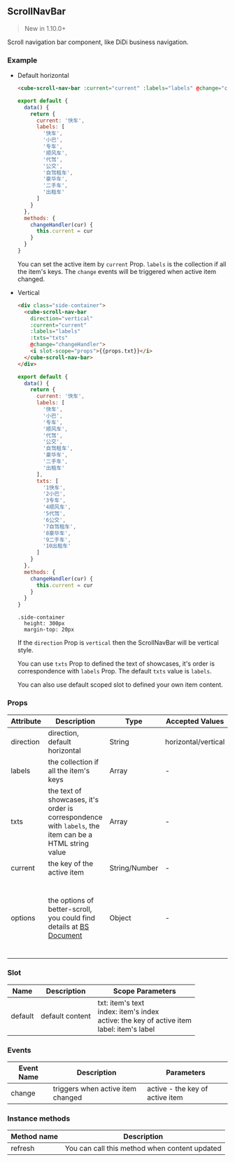 ## ScrollNavBar

> New in 1.10.0+

Scroll navigation bar component, like DiDi business navigation.

### Example

- Default horizontal

  ```html
  <cube-scroll-nav-bar :current="current" :labels="labels" @change="changeHandler" />
  ```
  ```js
  export default {
    data() {
      return {
        current: '快车',
        labels: [
          '快车',
          '小巴',
          '专车',
          '顺风车',
          '代驾',
          '公交',
          '自驾租车',
          '豪华车',
          '二手车',
          '出租车'
        ]
      }
    },
    methods: {
      changeHandler(cur) {
        this.current = cur
      }
    }
  }
  ```

  You can set the active item by `current` Prop. `labels` is the collection if all the item's keys. The `change` events will be triggered when active item changed.

- Vertical

  ```html
  <div class="side-container">
    <cube-scroll-nav-bar
      direction="vertical"
      :current="current"
      :labels="labels"
      :txts="txts"
      @change="changeHandler">
      <i slot-scope="props">{{props.txt}}</i>
    </cube-scroll-nav-bar>
  </div>
  ```
  ```js
  export default {
    data() {
      return {
        current: '快车',
        labels: [
          '快车',
          '小巴',
          '专车',
          '顺风车',
          '代驾',
          '公交',
          '自驾租车',
          '豪华车',
          '二手车',
          '出租车'
        ],
        txts: [
          '1快车',
          '2小巴',
          '3专车',
          '4顺风车',
          '5代驾',
          '6公交',
          '7自驾租车',
          '8豪华车',
          '9二手车',
          '10出租车'
        ]
      }
    },
    methods: {
      changeHandler(cur) {
        this.current = cur
      }
    }
  }
  ```
  ```stylus
  .side-container
    height: 300px
    margin-top: 20px
  ```

  If the `direction` Prop is `vertical` then the ScrollNavBar will be vertical style.

  You can use `txts` Prop to defined the text of showcases, it's order is correspondence with `labels` Prop. The default `txts` value is `labels`.

  You can also use default scoped slot to defined your own item content.

### Props

| Attribute | Description | Type | Accepted Values | Default |
| - | - | - | - | - |
| direction | direction, default horizontal | String | horizontal/vertical | horizontal |
| labels | the collection if all the item's keys | Array | - | [] |
| txts | the text of showcases, it's order is correspondence with `labels`, the item can be a HTML string value | Array | - | default equals to `labels` Prop |
| current | the key of the active item | String/Number | - | '' |
| options | the options of better-scroll, you could find details at [BS Document](https://ustbhuangyi.github.io/better-scroll/doc/en/options.html) | Object | - | {}<br>`Notice`: After `1.12.38`, as [BS](https://ustbhuangyi.github.io/better-scroll/doc/zh-hans/options.html) `iOS13.4` issue [#978](https://github.com/ustbhuangyi/better-scroll/issues/978), we set `useTransition` to `fasle` by default |

### Slot

| Name | Description | Scope Parameters |
| - | - | - |
| default | default content | txt: item's text<br>index: item's index<br>active: the key of active item<br>label: item's label |

### Events

| Event Name | Description | Parameters |
| - | - | - |
| change | triggers when active item changed | active - the key of active item |

### Instance methods

| Method name | Description |
| - | - |
| refresh | You can call this method when content updated |
